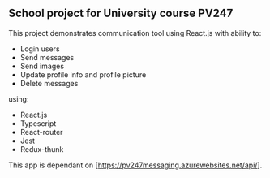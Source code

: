 ## School project for University course PV247
This project demonstrates communication tool using React.js with ability to:

- Login users
- Send messages
- Send images
- Update profile info and profile picture
- Delete messages

using:

- React.js
- Typescript
- React-router
- Jest
- Redux-thunk

This app is dependant on [https://pv247messaging.azurewebsites.net/api/].
